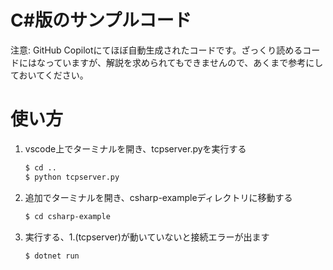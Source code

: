 # C#版のサンプルコード

注意: GitHub Copilotにてほぼ自動生成されたコードです。ざっくり読めるコードにはなっていますが、解説を求められてもできませんので、あくまで参考にしておいてください。

# 使い方

1. vscode上でターミナルを開き、tcpserver.pyを実行する
   ```bash
   $ cd ..
   $ python tcpserver.py
   ```
2. 追加でターミナルを開き、csharp-exampleディレクトリに移動する
   ```bash
   $ cd csharp-example
   ```
3. 実行する、1.(tcpserver)が動いていないと接続エラーが出ます
   ```bash
   $ dotnet run
   ```

